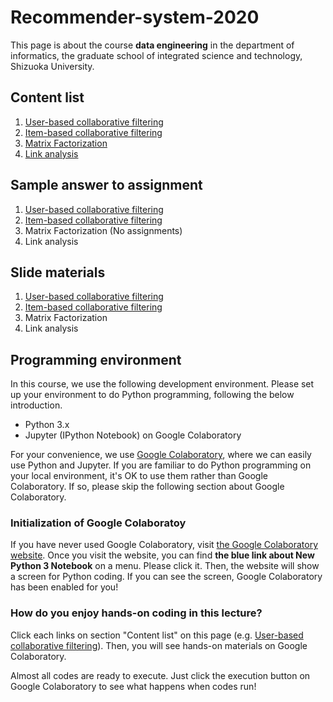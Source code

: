 # Recommender-system-2020
This page is about the course **data engineering** in the department of informatics, the graduate school of integrated science and technology, Shizuoka University.

## Content list
1. [User-based collaborative filtering](https://colab.research.google.com/github/trycycle/recommender-system-2020/blob/main/notebook/1c-user-based-cf.ipynb?hl=en)
2. [Item-based collaborative filtering](https://colab.research.google.com/github/trycycle/recommender-system-2020/blob/main/notebook/2c-item-based-cf.ipynb?hl=en)
3. [Matrix Factorization](https://colab.research.google.com/github/trycycle/recommender-system-2020/blob/main/notebook/3c-matrix-factorization.ipynb?hl=en)
4. [Link analysis](https://colab.research.google.com/github/trycycle/recommender-system-2020/blob/main/notebook/4c-link-analysis.ipynb?hl=en)

## Sample answer to assignment
1. [User-based collaborative filtering](https://colab.research.google.com/github/trycycle/recommender-system-2020/blob/main/notebook/1a-user-based-cf.ipynb?hl=en)
2. [Item-based collaborative filtering](https://colab.research.google.com/github/trycycle/recommender-system-2020/blob/main/notebook/2a-item-based-cf.ipynb?hl=en)
3. Matrix Factorization (No assignments)
4. Link analysis

## Slide materials
1. [User-based collaborative filtering](https://scii-my.sharepoint.com/:b:/g/personal/yusuke_yamamoto_cii_shizuoka_ac_jp/EfVsCzdgsGVFlfInBF-ibFABJCcmItQNQFURUCGqyfGjFg?e=LPv60u)
2. [Item-based collaborative filtering](https://scii-my.sharepoint.com/:b:/g/personal/yusuke_yamamoto_cii_shizuoka_ac_jp/EfG8InqcBPBJtWGTon45tnUBLPwvejcOfW3SdZ3NBkg3PA?e=rKxjeD)
3. Matrix Factorization
4. Link analysis


## Programming environment
In this course, we use the following development environment. Please set up your environment to do Python programming, following the below introduction.
* Python 3.x
* Jupyter (IPython Notebook) on Google Colaboratory

For your convenience, we use [Google Colaboratory](https://colab.research.google.com/), where we can easily use Python and Jupyter.
If you are familiar to do Python programming on your local environment, it's OK to use them rather than Google Colaboratory.
If so, please skip the following section about Google Colaboratory.

### Initialization of Google Colaboratoy
If you have never used Google Colaboratory, visit [the Google Colaboratory website](https://colab.research.google.com/).
Once you visit the website, you can find **the blue link about New Python 3 Notebook** on a menu.
Please click it.
Then, the website will show a screen for Python coding.
If you can see the screen, Google Colaboratory has been enabled for you!


### How do you enjoy hands-on coding in this lecture?
Click each links on section "Content list" on this page (e.g. [User-based collaborative filtering](https://colab.research.google.com/github/trycycle/recommender-system-2020/blob/main/notebook/1c-user-based-cf.ipynb?hl=en)).
Then, you will see hands-on materials on Google Colaboratory.

Almost all codes are ready to execute.
Just click the execution button on Google Colaboratory to see what happens when codes run!
